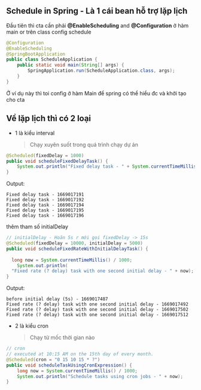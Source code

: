 ## Schedule in Spring - Là 1 cái bean hỗ trợ lặp lịch

Đầu tiên thì cta cần phải **@EnableScheduling** and **@Configuration** ở hàm main or trên class config schedule
```java
@Configuration
@EnableScheduling
@SpringBootApplication
public class ScheduleApplication {
	public static void main(String[] args) {
		SpringApplication.run(ScheduleApplication.class, args);
	}
}
```
Ở ví dụ này thì toi config ở hàm Main để spring có thể hiểu đc và khởi tạo cho cta

## Về lặp lịch thì có 2 loại
- 1 là kiểu interval

  > Chạy xuyên suốt trong quá trình chạy dự án

```java
@Scheduled(fixedDelay = 1000)
public void scheduleFixedDelayTask() {  
	System.out.println("Fixed delay task - " + System.currentTimeMillis() / 1000);  
}
```

Output:
```
Fixed delay task - 1669017191
Fixed delay task - 1669017192
Fixed delay task - 1669017194
Fixed delay task - 1669017195
Fixed delay task - 1669017196
```

thêm tham số initialDelay

```java
// initialDelay - Hoãn 5s r mới gọi fixedDelay -> 15s  
@Scheduled(fixedDelay = 10000, initialDelay = 5000)  
public void scheduleFixedRateWithInitialDelayTask() {  
  
  long now = System.currentTimeMillis() / 1000;  
    System.out.println(  
  "Fixed rate (? delay) task with one second initial delay - " + now);  
}
```

Output:
```
before initial delay (5s) - 1669017487
Fixed rate (? delay) task with one second initial delay - 1669017492
Fixed rate (? delay) task with one second initial delay - 1669017502
Fixed rate (? delay) task with one second initial delay - 1669017512
```

- 2 là kiểu cron

  > Chạy từ mốc thời gian nào

```java
// cron  
// executed at 10:15 AM on the 15th day of every month.  
@Scheduled(cron = "0 15 10 15 * ?")  
public void scheduleTaskUsingCronExpression() {
	long now = System.currentTimeMillis() / 1000;  
    System.out.println("Schedule tasks using cron jobs - " + now);  
}
```